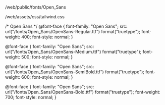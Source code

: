 /web/public/fonts/Open_Sans

/web/assets/css/tailwind.css




/* Open Sans */
@font-face {
  font-family: "Open Sans";
  src: url("/fonts/Open_Sans/OpenSans-Regular.ttf") format("truetype");
  font-weight: 400;
  font-style: normal;
}

@font-face {
  font-family: "Open Sans";
  src: url("/fonts/Open_Sans/OpenSans-Medium.ttf") format("truetype");
  font-weight: 500;
  font-style: normal;
}

@font-face {
  font-family: "Open Sans";
  src: url("/fonts/Open_Sans/OpenSans-SemiBold.ttf") format("truetype");
  font-weight: 600;
  font-style: normal;
}

@font-face {
  font-family: "Open Sans";
  src: url("/fonts/Open_Sans/OpenSans-Bold.ttf") format("truetype");
  font-weight: 700;
  font-style: normal;
}
